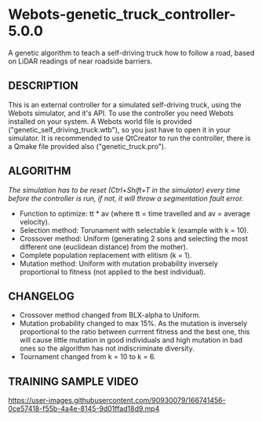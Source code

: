 # Webots-genetic_truck_controller-5.0.0
A genetic algorithm to teach a self-driving truck how to follow a road, based on LiDAR readings of near roadside barriers.

## DESCRIPTION
This is an external controller for a simulated self-driving truck, using the Webots simulator, and it's API.
To use the controller you need Webots installed on your system. A Webots world file is provided ("genetic_self_driving_truck.wtb"),
so you just have to open it in your simulator. It is recommended to use QtCreator to run the controller, there is a Qmake file provided
also ("genetic_truck.pro").

## ALGORITHM
*The simulation has to be reset (Ctrl+Shift+T in the simulator) every time before the controller is run,*
*if not, it will throw a segmentation fault error.*

- Function to optimize: tt * av (where tt = time travelled and av = average velocity).  
- Selection method: Torunament with selectable k (example with k = 10).  
- Crossover method: Uniform (generating 2 sons and selecting the most different one (euclidean distance) from the mother).
- Complete population replacement with elitism (k = 1).
- Mutation method: Uniform with mutation probability inversely proportional to fitness (not applied to the best individual).

## CHANGELOG
- Crossover method changed from BLX-alpha to Uniform.
- Mutation probability changed to max 15%. As the mutation is inversely proportional to the ratio between currrent fitness and the best one,
this will cause little mutation in good individuals and high mutation in bad ones so the algorithm has not indiscriminate diversity.
- Tournament changed from k = 10 to k = 6.

## TRAINING SAMPLE VIDEO
https://user-images.githubusercontent.com/90930079/166741456-0ce57418-f55b-4a4e-8145-9d01ffad18d9.mp4
